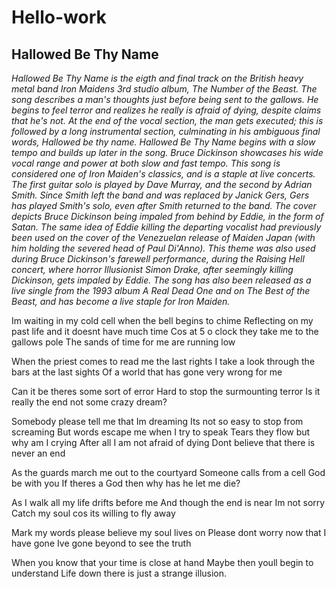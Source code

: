 # Hello-work
## Hallowed Be Thy Name

*Hallowed Be Thy Name is the eigth and final track on the British heavy metal band Iron Maidens 3rd studio album, The Number of the Beast. The song describes a man's thoughts just before being sent to the gallows. He begins to feel terror and realizes he really is afraid of dying, despite claims that he's not. At the end of the vocal section, the man gets executed; this is followed by a long instrumental section, culminating in his ambiguous final words, Hallowed be thy name.
Hallowed Be Thy Name begins with a slow tempo and builds up later in the song. Bruce Dickinson showcases his wide vocal range and power at both slow and fast tempo. This song is considered one of Iron Maiden's classics, and is a staple at live concerts. The first guitar solo is played by Dave Murray, and the second by Adrian Smith. Since Smith left the band and was replaced by Janick Gers, Gers has played Smith's solo, even after Smith returned to the band.
The cover depicts Bruce Dickinson being impaled from behind by Eddie, in the form of Satan. The same idea of Eddie killing the departing vocalist had previously been used on the cover of the Venezuelan release of Maiden Japan (with him holding the severed head of Paul Di'Anno). This theme was also used during Bruce Dickinson's farewell performance, during the Raising Hell concert, where horror Illusionist Simon Drake, after seemingly killing Dickinson, gets impaled by Eddie.
The song has also been released as a live single from the 1993 album A Real Dead One and on The Best of the Beast, and has become a live staple for Iron Maiden.*


Im waiting in my cold cell when the bell begins to chime
Reflecting on my past life and it doesnt have much time
Cos at 5 o clock they take me to the gallows pole
The sands of time for me are running low

When the priest comes to read me the last rights
I take a look through the bars at the last sights
Of a world that has gone very wrong for me

Can it be theres some sort of error
Hard to stop the surmounting terror
Is it really the end not some crazy dream?

Somebody please tell me that Im dreaming
Its not so easy to stop from screaming
But words escape me when I try to speak
Tears they flow but why am I crying
After all I am not afraid of dying
Dont believe that there is never an end

As the guards march me out to the courtyard
Someone calls from a cell God be with you
If theres a God then why has he let me die? 

As I walk all my life drifts before me
And though the end is near Im not sorry
Catch my soul cos its willing to fly away

Mark my words please believe my soul lives on
Please dont worry now that I have gone
Ive gone beyond to see the truth

When you know that your time is close at hand
Maybe then youll begin to understand
Life down there is just a strange illusion.
